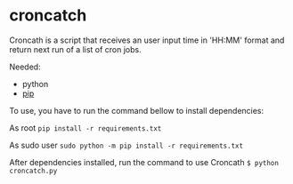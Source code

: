 # croncatch

Croncath is a script that receives an user input time in 'HH:MM' format and return next run of a list of cron jobs.

Needed:
- python
- [pip](https://pip.pypa.io/en/stable/installing/)

To use, you have to run the command bellow to install dependencies:

As root
`pip install -r requirements.txt`

As sudo user
`sudo python -m pip install -r requirements.txt`

After dependencies installed, run the command to use Croncath
`$ python croncatch.py`


